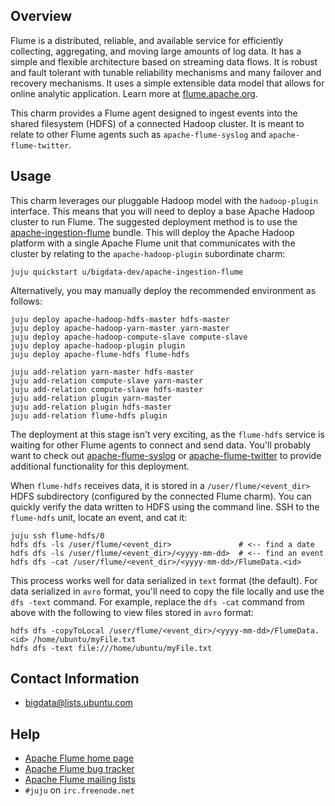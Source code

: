 ## Overview

Flume is a distributed, reliable, and available service for efficiently
collecting, aggregating, and moving large amounts of log data. It has a simple
and flexible architecture based on streaming data flows. It is robust and fault
tolerant with tunable reliability mechanisms and many failover and recovery
mechanisms. It uses a simple extensible data model that allows for online
analytic application. Learn more at [flume.apache.org](http://flume.apache.org).

This charm provides a Flume agent designed to ingest events into the shared
filesystem (HDFS) of a connected Hadoop cluster. It is meant to relate to
other Flume agents such as `apache-flume-syslog` and `apache-flume-twitter`.


## Usage

This charm leverages our pluggable Hadoop model with the `hadoop-plugin`
interface. This means that you will need to deploy a base Apache Hadoop cluster
to run Flume. The suggested deployment method is to use the
[apache-ingestion-flume](https://jujucharms.com/u/bigdata-dev/apache-ingestion-flume/)
bundle. This will deploy the Apache Hadoop platform with a single Apache Flume
unit that communicates with the cluster by relating to the
`apache-hadoop-plugin` subordinate charm:

    juju quickstart u/bigdata-dev/apache-ingestion-flume

Alternatively, you may manually deploy the recommended environment as follows:

    juju deploy apache-hadoop-hdfs-master hdfs-master
    juju deploy apache-hadoop-yarn-master yarn-master
    juju deploy apache-hadoop-compute-slave compute-slave
    juju deploy apache-hadoop-plugin plugin
    juju deploy apache-flume-hdfs flume-hdfs

    juju add-relation yarn-master hdfs-master
    juju add-relation compute-slave yarn-master
    juju add-relation compute-slave hdfs-master
    juju add-relation plugin yarn-master
    juju add-relation plugin hdfs-master
    juju add-relation flume-hdfs plugin

The deployment at this stage isn't very exciting, as the `flume-hdfs` service
is waiting for other Flume agents to connect and send data. You'll probably
want to check out
[apache-flume-syslog](https://jujucharms.com/apache-flume-syslog)
or
[apache-flume-twitter](https://jujucharms.com/apache-flume-twitter)
to provide additional functionality for this deployment.

When `flume-hdfs` receives data, it is stored in a `/user/flume/<event_dir>`
HDFS subdirectory (configured by the connected Flume charm). You can quickly
verify the data written to HDFS using the command line. SSH to the `flume-hdfs`
unit, locate an event, and cat it:

    juju ssh flume-hdfs/0
    hdfs dfs -ls /user/flume/<event_dir>               # <-- find a date
    hdfs dfs -ls /user/flume/<event_dir>/<yyyy-mm-dd>  # <-- find an event
    hdfs dfs -cat /user/flume/<event_dir>/<yyyy-mm-dd>/FlumeData.<id>

This process works well for data serialized in `text` format (the default).
For data serialized in `avro` format, you'll need to copy the file locally
and use the `dfs -text` command. For example, replace the `dfs -cat` command
from above with the following to view files stored in `avro` format:

    hdfs dfs -copyToLocal /user/flume/<event_dir>/<yyyy-mm-dd>/FlumeData.<id> /home/ubuntu/myFile.txt
    hdfs dfs -text file:///home/ubuntu/myFile.txt


## Contact Information

- <bigdata@lists.ubuntu.com>


## Help

- [Apache Flume home page](http://flume.apache.org/)
- [Apache Flume bug tracker](https://issues.apache.org/jira/browse/flume)
- [Apache Flume mailing lists](https://flume.apache.org/mailinglists.html)
- `#juju` on `irc.freenode.net`
